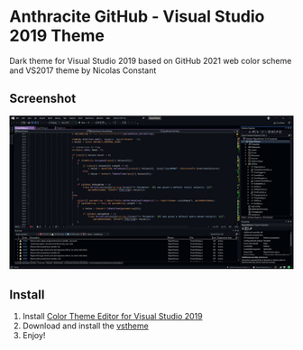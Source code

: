# Anthracite GitHub - Visual Studio 2019 Theme
Dark theme for Visual Studio 2019 based on GitHub 2021 web color scheme and VS2017 theme by Nicolas Constant

## Screenshot
![screen 1](https://github.com/err0rsys/anthracite-github-visual-studio/blob/main/Capture.png "screen capture")

## Install 
1. Install [Color Theme Editor for Visual Studio 2019](https://marketplace.visualstudio.com/items?itemName=VisualStudioPlatformTeam.VisualStudio2019ColorThemeEditor)
2. Download and install the [vstheme](https://github.com/errorsys/anthracite-github-visual-studio/blob/master/anthracite-github.vstheme)
3. Enjoy!
